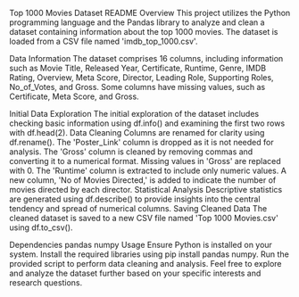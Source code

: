 Top 1000 Movies Dataset README
Overview
This project utilizes the Python programming language and the Pandas library to analyze and clean a dataset containing information about the top 1000 movies. The dataset is loaded from a CSV file named 'imdb_top_1000.csv'.

Data Information
The dataset comprises 16 columns, including information such as Movie Title, Released Year, Certificate, Runtime, Genre, IMDB Rating, Overview, Meta Score, Director, Leading Role, Supporting Roles, No_of_Votes, and Gross. Some columns have missing values, such as Certificate, Meta Score, and Gross.

Initial Data Exploration
The initial exploration of the dataset includes checking basic information using df.info() and examining the first two rows with df.head(2).
Data Cleaning
Columns are renamed for clarity using df.rename().
The 'Poster_Link' column is dropped as it is not needed for analysis.
The 'Gross' column is cleaned by removing commas and converting it to a numerical format.
Missing values in 'Gross' are replaced with 0.
The 'Runtime' column is extracted to include only numeric values.
A new column, 'No of Movies Directed,' is added to indicate the number of movies directed by each director.
Statistical Analysis
Descriptive statistics are generated using df.describe() to provide insights into the central tendency and spread of numerical columns.
Saving Cleaned Data
The cleaned dataset is saved to a new CSV file named 'Top 1000 Movies.csv' using df.to_csv().

Dependencies
pandas
numpy
Usage
Ensure Python is installed on your system.
Install the required libraries using pip install pandas numpy.
Run the provided script to perform data cleaning and analysis.
Feel free to explore and analyze the dataset further based on your specific interests and research questions.





